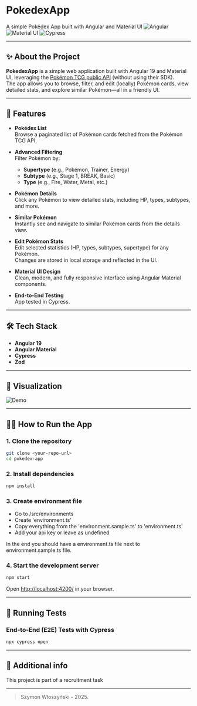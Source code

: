 # PokedexApp

A simple Pokédex App built with Angular and Material UI
![Angular](https://img.shields.io/badge/Angular-19%2B-red?logo=angular) ![Material UI](https://img.shields.io/badge/Material--UI-Design-blue?logo=angular) ![Cypress](https://img.shields.io/badge/Tested%20with-Cypress-6e6e6e?logo=cypress)

---

## ✨ About the Project

**PokedexApp** is a simple web application built with Angular 19 and Material UI, leveraging the [Pokémon TCG public API](https://docs.pokemontcg.io) (without using their SDK).  
The app allows you to browse, filter, and edit (locally) Pokémon cards, view detailed stats, and explore similar Pokémon—all in a friendly UI.

---

## 🚀 Features

- **Pokédex List**  
  Browse a paginated list of Pokémon cards fetched from the Pokémon TCG API.

- **Advanced Filtering**  
  Filter Pokémon by:

  - **Supertype** (e.g., Pokémon, Trainer, Energy)
  - **Subtype** (e.g., Stage 1, BREAK, Basic)
  - **Type** (e.g., Fire, Water, Metal, etc.)

- **Pokémon Details**  
  Click any Pokémon to view detailed stats, including HP, types, subtypes, and more.

- **Similar Pokémon**  
  Instantly see and navigate to similar Pokémon cards from the details view.

- **Edit Pokémon Stats**  
  Edit selected statistics (HP, types, subtypes, supertype) for any Pokémon.  
  Changes are stored in local storage and reflected in the UI.

- **Material UI Design**  
  Clean, modern, and fully responsive interface using Angular Material components.

- **End-to-End Testing**  
  App tested in Cypress.

---

## 🛠️ Tech Stack

- **Angular 19**
- **Angular Material**
- **Cypress**
- **Zod**

---

## 📸 Visualization

![Demo](docs/preview.gif)

---

## 🧑‍💻 How to Run the App

### 1. Clone the repository

```bash
git clone <your-repo-url>
cd pokedex-app
```

### 2. Install dependencies

```bash
npm install
```

### 3. Create environment file

- Go to /src/environments
- Create 'environment.ts'
- Copy everything from the 'environment.sample.ts' to 'environment.ts'
- Add your api key or leave as undefined

In the end you should have a environment.ts file next to environment.sample.ts file.

### 4. Start the development server

```bash
npm start
```

Open [http://localhost:4200/](http://localhost:4200/) in your browser.

---

## 🧪 Running Tests

### End-to-End (E2E) Tests with Cypress

```bash
npx cypress open
```

---

## 📝 Additional info

This project is part of a recruitment task

---

> Szymon Włoszyński - 2025.
